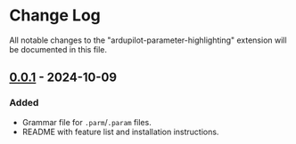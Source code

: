 # Change Log

All notable changes to the "ardupilot-parameter-highlighting" extension will be
documented in this file.

## [0.0.1] - 2024-10-09

### Added
- Grammar file for `.parm`/`.param` files.
- README with feature list and installation instructions.

[0.0.1]: https://github.com/robertlong13/vscode-ap-parm/releases/tag/v0.0.1
